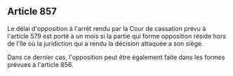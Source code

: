 Article 857
----
Le délai d'opposition à l'arrêt rendu par la Cour de cassation prévu à l'article
579 est porté à un mois si la partie qui forme opposition réside hors de l'île
où la juridiction qui a rendu la décision attaquée a son siège.

Dans ce dernier cas, l'opposition peut être également faite dans les formes
prévues à l'article 856.
